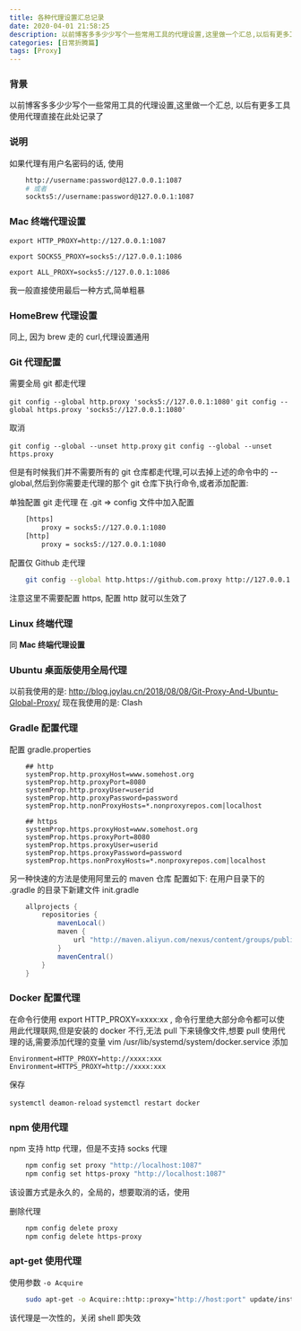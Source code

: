 ```yaml
---
title: 各种代理设置汇总记录
date: 2020-04-01 21:58:25
description: 以前博客多多少少写个一些常用工具的代理设置,这里做一个汇总,以后有更多工具使用代理直接在此处记录了
categories: [日常折腾篇]
tags: [Proxy]
---
```


<!-- more -->

### 背景
以前博客多多少少写个一些常用工具的代理设置,这里做一个汇总, 以后有更多工具使用代理直接在此处记录了

### 说明
如果代理有用户名密码的话, 使用

```bash
    http://username:password@127.0.0.1:1087
    # 或者
    sockts5://username:password@127.0.0.1:1087
```

### Mac 终端代理设置
`export HTTP_PROXY=http://127.0.0.1:1087`

`export SOCKS5_PROXY=socks5://127.0.0.1:1086`

`export ALL_PROXY=socks5://127.0.0.1:1086`

我一般直接使用最后一种方式,简单粗暴

### HomeBrew 代理设置
同上, 因为 brew 走的 curl,代理设置通用

### Git 代理配置
需要全局 git 都走代理

`git config --global http.proxy 'socks5://127.0.0.1:1080'`
`git config --global https.proxy 'socks5://127.0.0.1:1080'`

取消

`git config --global --unset http.proxy`
`git config --global --unset https.proxy`

但是有时候我们并不需要所有的 git 仓库都走代理,可以去掉上述的命令中的 --global,然后到你需要走代理的那个 git 仓库下执行命令,或者添加配置:

单独配置 git 走代理
在 .git => config 文件中加入配置

```bash
    [https]
    	proxy = socks5://127.0.0.1:1080
    [http]
    	proxy = socks5://127.0.0.1:1080
```

配置仅 Github 走代理

``` bash
    git config --global http.https://github.com.proxy http://127.0.0.1:7890
```

注意这里不需要配置 https, 配置 http 就可以生效了

### Linux 终端代理
同 **Mac 终端代理设置**

### Ubuntu 桌面版使用全局代理
以前我使用的是: http://blog.joylau.cn/2018/08/08/Git-Proxy-And-Ubuntu-Global-Proxy/
现在我使用的是: Clash

### Gradle 配置代理
配置 gradle.properties

```properties
    ## http
    systemProp.http.proxyHost=www.somehost.org
    systemProp.http.proxyPort=8080
    systemProp.http.proxyUser=userid
    systemProp.http.proxyPassword=password
    systemProp.http.nonProxyHosts=*.nonproxyrepos.com|localhost
    
    ## https
    systemProp.https.proxyHost=www.somehost.org
    systemProp.https.proxyPort=8080
    systemProp.https.proxyUser=userid
    systemProp.https.proxyPassword=password
    systemProp.https.nonProxyHosts=*.nonproxyrepos.com|localhost
```

另一种快速的方法是使用阿里云的 maven 仓库
配置如下:
在用户目录下的 .gradle 的目录下新建文件 init.gradle
```groovy
    allprojects {
        repositories {
            mavenLocal()
            maven {
                url "http://maven.aliyun.com/nexus/content/groups/public"
            }
            mavenCentral()
        }
    }
```


### Docker 配置代理
在命令行使用 export HTTP_PROXY=xxxx:xx , 命令行里绝大部分命令都可以使用此代理联网,但是安装的 docker 不行,无法 pull 下来镜像文件,想要 pull 使用代理的话,需要添加代理的变量
vim /usr/lib/systemd/system/docker.service
添加

`Environment=HTTP_PROXY=http://xxxx:xxx`
`Environment=HTTPS_PROXY=http://xxxx:xxx`

保存

`systemctl deamon-reload`
`systemctl restart docker`


### npm 使用代理
npm 支持 http 代理，但是不支持 socks 代理

```bash
    npm config set proxy "http://localhost:1087"
    npm config set https-proxy "http://localhost:1087"
```

该设置方式是永久的，全局的，想要取消的话，使用

删除代理

```bash
    npm config delete proxy
    npm config delete https-proxy
```

### apt-get 使用代理
使用参数 `-o Acquire`

```bash
    sudo apt-get -o Acquire::http::proxy="http://host:port" update/install ...
```

该代理是一次性的，关闭 shell 即失效